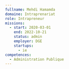 ```yaml
---
fullname: Mehdi Hamamda
domaine: Intraprenariat
role: Intrapreneur
missions:
  - start: 2020-03-01
    end: 2022-10-21
    status: admin
    employer: DGE
    startups:
      - ie
competences:
  - Administration Publique
---
```

